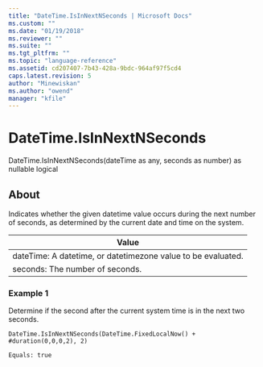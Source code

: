 ```yaml
---
title: "DateTime.IsInNextNSeconds | Microsoft Docs"
ms.custom: ""
ms.date: "01/19/2018"
ms.reviewer: ""
ms.suite: ""
ms.tgt_pltfrm: ""
ms.topic: "language-reference"
ms.assetid: cd207407-7b43-428a-9bdc-964af97f5cd4
caps.latest.revision: 5
author: "Minewiskan"
ms.author: "owend"
manager: "kfile"
---
```

# DateTime.IsInNextNSeconds
DateTime.IsInNextNSeconds(dateTime as any, seconds as number) as nullable logical  
  
## About  
Indicates whether the given datetime value occurs during the next number of seconds, as determined by the current date and time on the system.  
  
|Value|  
|---------|  
|dateTime: A datetime, or datetimezone value to be evaluated.|  
|seconds: The number of seconds.|  
  
### Example 1  
Determine if the second after the current system time is in the next two seconds.  
  
```  
DateTime.IsInNextNSeconds(DateTime.FixedLocalNow() + #duration(0,0,0,2), 2)  
```  
  
```  
Equals: true  
```  
